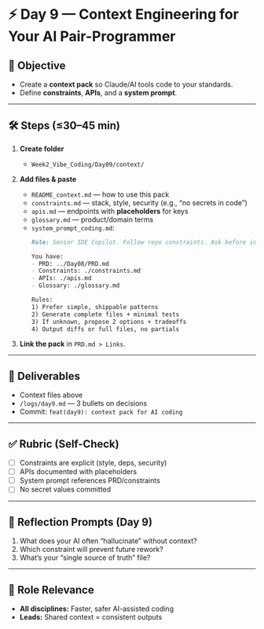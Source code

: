<!-- Licensed under DACR-1.1 — see LICENSE.md -->

# ⚡ Day 9 — Context Engineering for Your AI Pair-Programmer

## 📌 Objective
- Create a **context pack** so Claude/AI tools code to your standards.
- Define **constraints**, **APIs**, and a **system prompt**.

---

## 🛠 Steps (≤30–45 min)

1. **Create folder**
   - `Week2_Vibe_Coding/Day09/context/`

2. **Add files & paste**
   - `README_context.md` — how to use this pack  
   - `constraints.md` — stack, style, security (e.g., “no secrets in code”)  
   - `apis.md` — endpoints with **placeholders** for keys  
   - `glossary.md` — product/domain terms  
   - `system_prompt_coding.md`:
     ```md
     Role: Senior IDE Copilot. Follow repo constraints. Ask before inventing APIs.

     You have:
     - PRD: ../Day08/PRD.md
     - Constraints: ./constraints.md
     - APIs: ./apis.md
     - Glossary: ./glossary.md

     Rules:
     1) Prefer simple, shippable patterns
     2) Generate complete files + minimal tests
     3) If unknown, propose 2 options + tradeoffs
     4) Output diffs or full files, no partials
     ```

3. **Link the pack** in `PRD.md > Links`.

---

## 📂 Deliverables
- Context files above
- `/logs/day9.md` — 3 bullets on decisions
- Commit: `feat(day9): context pack for AI coding`

---

## ✅ Rubric (Self-Check)
- [ ] Constraints are explicit (style, deps, security)
- [ ] APIs documented with placeholders
- [ ] System prompt references PRD/constraints
- [ ] No secret values committed

---

## 📝 Reflection Prompts (Day 9)
1. What does your AI often “hallucinate” without context?
2. Which constraint will prevent future rework?
3. What’s your “single source of truth” file?

---

## 🎯 Role Relevance
- **All disciplines:** Faster, safer AI-assisted coding
- **Leads:** Shared context = consistent outputs

